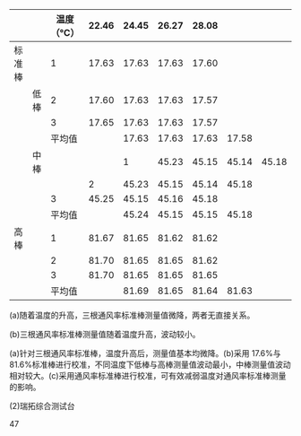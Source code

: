| | |温度（℃）|22.46|24.45|26.27|28.08| | |
|---|---|---|---|---|---|---|---|---|
|标准棒| |1|17.63|17.63|17.63|17.60| | |
| |低棒|2|17.60|17.63|17.63|17.57| | |
| | |3|17.65|17.63|17.63|17.57| | |
| | |平均值| |17.63|17.63|17.63|17.58| |
| |中棒| | |1|45.23|45.15|45.14|45.18|
| | | |2|45.23|45.15|45.14|45.18| |
| | |3|45.25|45.15|45.16|45.18| | |
| | |平均值| |45.24|45.15|45.15|45.18| |
|高棒| |1|81.67|81.65|81.62|81.62| | |
| | |2|81.70|81.65|81.65|81.62| | |
| | |3|81.70|81.65|81.65|81.65| | |
| | |平均值| |81.69|81.65|81.64|81.63| |

(a)随着温度的升高，三根通风率标准棒测量值微降，两者无直接关系。

(b)三根通风率标准棒测量值随着温度升高，波动较小。

(a)针对三根通风率标准棒，温度升高后，测量值基本均微降。(b)采用 17.6%与 81.6%标准棒进行校准，不同温度下低棒与高棒测量值波动最小，中棒测量值波动相对较大。(c)采用通风率标准棒进行校准，可有效减弱温度对通风率标准棒测量的影响。

(2)瑞拓综合测试台

47